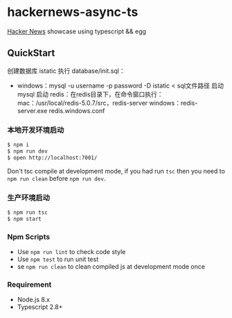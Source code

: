 # hackernews-async-ts

[Hacker News](https://news.ycombinator.com/) showcase using typescript && egg

## QuickStart

创建数据库 istatic
执行 database/init.sql：
- windows：mysql -u username -p password -D istatic < sql文件路径
启动 mysql
启动 redis：在redis目录下，在命令窗口执行：
mac：/usr/local/redis-5.0.7/src，redis-server
windows：redis-server.exe redis.windows.conf

### 本地开发环境启动

```bash
$ npm i
$ npm run dev
$ open http://localhost:7001/
```

Don't tsc compile at development mode, if you had run `tsc` then you need to `npm run clean` before `npm run dev`.

### 生产环境启动

```bash
$ npm run tsc
$ npm start
```

### Npm Scripts

- Use `npm run lint` to check code style
- Use `npm test` to run unit test
- se `npm run clean` to clean compiled js at development mode once

### Requirement

- Node.js 8.x
- Typescript 2.8+
